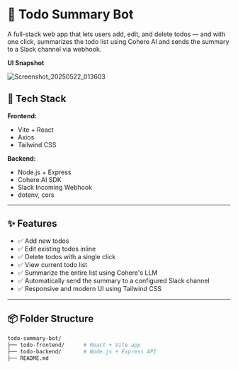 # 📝 Todo Summary Bot

A full-stack web app that lets users add, edit, and delete todos — and with one click, summarizes the todo list using Cohere AI and sends the summary to a Slack channel via webhook.

**UI Snapshot**

![Screenshot_20250522_013603](https://github.com/user-attachments/assets/0963e5d8-eae5-4acc-94f8-baeb5e5ded0f)


## 🚀 Tech Stack

**Frontend:**
- Vite + React
- Axios
- Tailwind CSS

**Backend:**
- Node.js + Express
- Cohere AI SDK
- Slack Incoming Webhook
- dotenv, cors

---

## ✨ Features

- ✅ Add new todos
- ✅ Edit existing todos inline
- ✅ Delete todos with a single click
- ✅ View current todo list
- ✅ Summarize the entire list using Cohere's LLM
- ✅ Automatically send the summary to a configured Slack channel
- ✅ Responsive and modern UI using Tailwind CSS

---

## 📦 Folder Structure

```bash
todo-summary-bot/
├── todo-frontend/      # React + Vite app
├── todo-backend/       # Node.js + Express API
├── README.md
